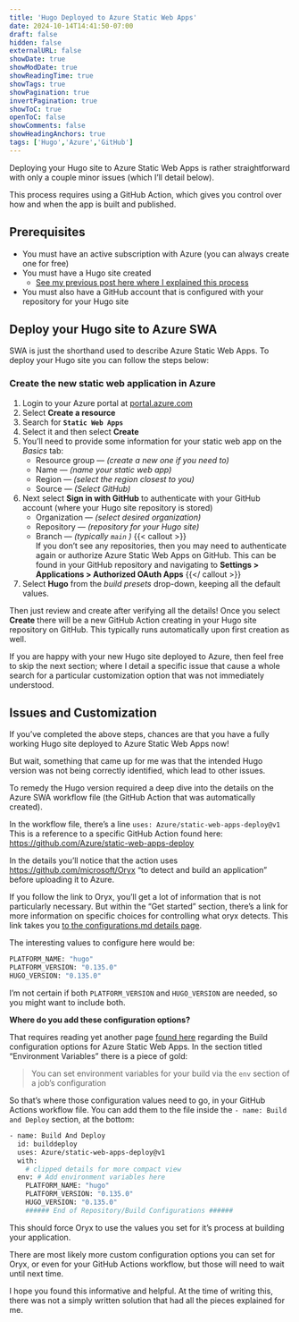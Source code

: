 ```yaml
---
title: 'Hugo Deployed to Azure Static Web Apps'
date: 2024-10-14T14:41:50-07:00
draft: false
hidden: false
externalURL: false
showDate: true
showModDate: true
showReadingTime: true
showTags: true
showPagination: true
invertPagination: true
showToC: true
openToC: false
showComments: false
showHeadingAnchors: true
tags: ['Hugo','Azure','GitHub']
---
```

Deploying your Hugo site to Azure Static Web Apps is rather straightforward with only a couple minor issues (which I’ll detail below).

This process requires using a GitHub Action, which gives you control over how and when the app is built and published.

## Prerequisites

- You must have an active subscription with Azure (you can always create one for free)
- You must have a Hugo site created
    - [See my previous post here where I explained this process](https://www.cyberwatchdoug.com/posts/install_and_configure_hugo/)
- You must also have a GitHub account that is configured with your repository for your Hugo site

## Deploy your Hugo site to Azure SWA

SWA is just the shorthand used to describe Azure Static Web Apps. To deploy your Hugo site you can follow the steps below:

### Create the new static web application in Azure


1. Login to your Azure portal at [portal.azure.com](https://portal.azure.com/)
2. Select **Create a resource**
3. Search for **`Static Web Apps`**
4. Select it and then select **Create**
5. You’ll need to provide some information for your static web app on the *Basics* tab:
    - Resource group — *(create a new one if you need to)*
    - Name — *(name your static web app)*
    - Region — *(select the region closest to you)*
    - Source — *(Select GitHub)*
6. Next select **Sign in with GitHub** to authenticate with your GitHub account (where your Hugo site repository is stored)
    - Organization — *(select desired organization)*
    - Repository — *(repository for your Hugo site)*
    - Branch — *(typically `main` )*
{{< callout >}}    
If you don’t see any repositories, then you may need to authenticate again or authorize Azure Static Web Apps on GitHub. This can be found in your GitHub repository and navigating to **Settings > Applications > Authorized OAuth Apps**
{{</ callout >}}   
7. Select **Hugo** from the *build presets* drop-down, keeping all the default values.

Then just review and create after verifying all the details! Once you select **Create** there will be a new GitHub Action creating in your Hugo site repository on GitHub. This typically runs automatically upon first creation as well.

If you are happy with your new Hugo site deployed to Azure, then feel free to skip the next section; where I detail a specific issue that cause a whole search for a particular customization option that was not immediately understood.

## Issues and Customization

If you’ve completed the above steps, chances are that you have a fully working Hugo site deployed to Azure Static Web Apps now!

But wait, something that came up for me was that the intended Hugo version was not being correctly identified, which lead to other issues.

To remedy the Hugo version required a deep dive into the details on the Azure SWA workflow file (the GitHub Action that was automatically created).

In the workflow file, there’s a line `uses: Azure/static-web-apps-deploy@v1` This is a reference to a specific GitHub Action found here: https://github.com/Azure/static-web-apps-deploy

In the details you’ll notice that the action uses https://github.com/microsoft/Oryx “to detect and build an application” before uploading it to Azure.

If you follow the link to Oryx, you’ll get a lot of information that is not particularly necessary. But within the “Get started” section, there’s a link for more information on specific choices for controlling what oryx detects. This link takes you [to the configurations.md details page](https://github.com/microsoft/Oryx/blob/main/doc/configuration.md#oryx-configuration).

The interesting values to configure here would be:

```bash
PLATFORM_NAME: "hugo"
PLATFORM_VERSION: "0.135.0"
HUGO_VERSION: "0.135.0"
```

I’m not certain if both `PLATFORM_VERSION` and `HUGO_VERSION` are needed, so you might want to include both.

**Where do you add these configuration options?**

That requires reading yet another page [found here](https://learn.microsoft.com/en-us/azure/static-web-apps/build-configuration?tabs=github-actions#environment-variables) regarding the Build configuration options for Azure Static Web Apps. In the section titled “Environment Variables” there is a piece of gold:

> You can set environment variables for your build via the `env` section of a job’s configuration
> 

So that’s where those configuration values need to go, in your GitHub Actions workflow file. You can add them to the file inside the `- name: Build and Deploy` section, at the bottom:

```bash
- name: Build And Deploy
  id: builddeploy
  uses: Azure/static-web-apps-deploy@v1
  with:
    # clipped details for more compact view
  env: # Add environment variables here
    PLATFORM_NAME: "hugo"
    PLATFORM_VERSION: "0.135.0"
    HUGO_VERSION: "0.135.0"
    ###### End of Repository/Build Configurations ######
```

This should force Oryx to use the values you set for it’s process at building your application.

There are most likely more custom configuration options you can set for Oryx, or even for your GitHub Actions workflow, but those will need to wait until next time.

I hope you found this informative and helpful. At the time of writing this, there was not a simply written solution that had all the pieces explained for me.